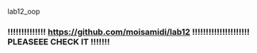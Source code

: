 lab12_oop
 ###   !!!!!!!!!!!!!! https://github.com/moisamidi/lab12 !!!!!!!!!!!!!!!!!!!!! PLEASEEE CHECK IT !!!!!!!

